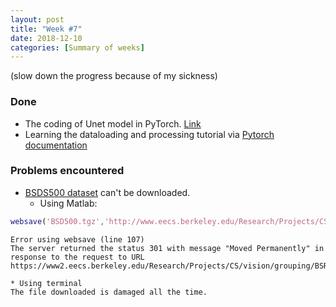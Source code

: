 ```yaml
---
layout: post
title: "Week #7"
date: 2018-12-10
categories: [Summary of weeks]
---
```


(slow down the progress because of my sickness)

### Done
* The coding of Unet model in PyTorch. [Link](https://github.com/xysong1201/unet__pytorch/blob/master/Unet.ipynb)
* Learning the dataloading and processing tutorial via [Pytorch documentation](https://pytorch.org/tutorials/beginner/data_loading_tutorial.html)


### Problems encountered
* [BSDS500 dataset](https://www2.eecs.berkeley.edu/Research/Projects/CS/vision/grouping/BSR/BSR_bsds500.tgz) can't be downloaded.
    * Using Matlab:
```matlab
websave('BSD500.tgz','http://www.eecs.berkeley.edu/Research/Projects/CS/vision/grouping/BSR/BSR_bsds500.tgz');
```
```
Error using websave (line 107)
The server returned the status 301 with message "Moved Permanently" in response to the request to URL
https://www2.eecs.berkeley.edu/Research/Projects/CS/vision/grouping/BSR/BSR_bsds500.tgz.
```
    * Using terminal
    The file downloaded is damaged all the time.
